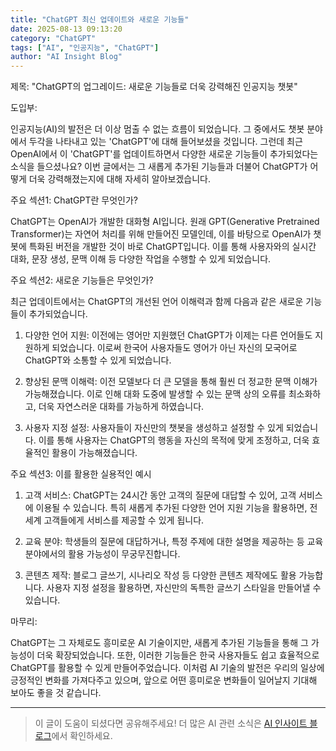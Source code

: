 ```yaml
---
title: "ChatGPT 최신 업데이트와 새로운 기능들"
date: 2025-08-13 09:13:20
category: "ChatGPT"
tags: ["AI", "인공지능", "ChatGPT"]
author: "AI Insight Blog"
---
```


제목: "ChatGPT의 업그레이드: 새로운 기능들로 더욱 강력해진 인공지능 챗봇"

도입부: 

인공지능(AI)의 발전은 더 이상 멈출 수 없는 흐름이 되었습니다. 그 중에서도 챗봇 분야에서 두각을 나타내고 있는 'ChatGPT'에 대해 들어보셨을 것입니다. 그런데 최근 OpenAI에서 이 'ChatGPT'를 업데이트하면서 다양한 새로운 기능들이 추가되었다는 소식을 들으셨나요? 이번 글에서는 그 새롭게 추가된 기능들과 더불어 ChatGPT가 어떻게 더욱 강력해졌는지에 대해 자세히 알아보겠습니다.

주요 섹션1: ChatGPT란 무엇인가?

ChatGPT는 OpenAI가 개발한 대화형 AI입니다. 원래 GPT(Generative Pretrained Transformer)는 자연어 처리를 위해 만들어진 모델인데, 이를 바탕으로 OpenAI가 챗봇에 특화된 버전을 개발한 것이 바로 ChatGPT입니다. 이를 통해 사용자와의 실시간 대화, 문장 생성, 문맥 이해 등 다양한 작업을 수행할 수 있게 되었습니다.

주요 섹션2: 새로운 기능들은 무엇인가?

최근 업데이트에서는 ChatGPT의 개선된 언어 이해력과 함께 다음과 같은 새로운 기능들이 추가되었습니다.

1. 다양한 언어 지원: 이전에는 영어만 지원했던 ChatGPT가 이제는 다른 언어들도 지원하게 되었습니다. 이로써 한국어 사용자들도 영어가 아닌 자신의 모국어로 ChatGPT와 소통할 수 있게 되었습니다.

2. 향상된 문맥 이해력: 이전 모델보다 더 큰 모델을 통해 훨씬 더 정교한 문맥 이해가 가능해졌습니다. 이로 인해 대화 도중에 발생할 수 있는 문맥 상의 오류를 최소화하고, 더욱 자연스러운 대화를 가능하게 하였습니다.

3. 사용자 지정 설정: 사용자들이 자신만의 챗봇을 생성하고 설정할 수 있게 되었습니다. 이를 통해 사용자는 ChatGPT의 행동을 자신의 목적에 맞게 조정하고, 더욱 효율적인 활용이 가능해졌습니다.

주요 섹션3: 이를 활용한 실용적인 예시

1. 고객 서비스: ChatGPT는 24시간 동안 고객의 질문에 대답할 수 있어, 고객 서비스에 이용될 수 있습니다. 특히 새롭게 추가된 다양한 언어 지원 기능을 활용하면, 전 세계 고객들에게 서비스를 제공할 수 있게 됩니다.

2. 교육 분야: 학생들의 질문에 대답하거나, 특정 주제에 대한 설명을 제공하는 등 교육 분야에서의 활용 가능성이 무궁무진합니다.

3. 콘텐츠 제작: 블로그 글쓰기, 시나리오 작성 등 다양한 콘텐츠 제작에도 활용 가능합니다. 사용자 지정 설정을 활용하면, 자신만의 독특한 글쓰기 스타일을 만들어낼 수 있습니다.

마무리:

ChatGPT는 그 자체로도 흥미로운 AI 기술이지만, 새롭게 추가된 기능들을 통해 그 가능성이 더욱 확장되었습니다. 또한, 이러한 기능들은 한국 사용자들도 쉽고 효율적으로 ChatGPT를 활용할 수 있게 만들어주었습니다. 이처럼 AI 기술의 발전은 우리의 일상에 긍정적인 변화를 가져다주고 있으며, 앞으로 어떤 흥미로운 변화들이 일어날지 기대해 보아도 좋을 것 같습니다.

---

> 이 글이 도움이 되셨다면 공유해주세요! 
> 더 많은 AI 관련 소식은 [AI 인사이트 블로그](https://tonyhwang1004.github.io/ai-insight-blog)에서 확인하세요.
